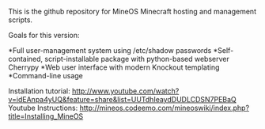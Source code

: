 This is the github repository for MineOS Minecraft hosting and management scripts.

Goals for this version:

*Full user-management system using /etc/shadow passwords
*Self-contained, script-installable package with python-based webserver Cherrypy
*Web user interface with modern Knockout templating
*Command-line usage

Installation tutorial: http://www.youtube.com/watch?v=idEAnpa4yUQ&feature=share&list=UUTdhIeaydDUDLCDSN7PEBaQ
Youtube Instructions: http://mineos.codeemo.com/mineoswiki/index.php?title=Installing_MineOS